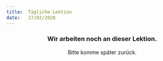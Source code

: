 ```yaml
---
title:  Tägliche Lektion
date:   27/02/2020
---
```


### <center>Wir arbeiten noch an dieser Lektion.</center>
<center>Bitte komme später zurück.</center>